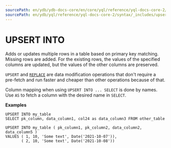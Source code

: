 ```yaml
---
sourcePath: en/ydb/ydb-docs-core/en/core/yql/reference/yql-docs-core-2/syntax/_includes/upsert_into.md
sourcePath: en/ydb/yql/reference/yql-docs-core-2/syntax/_includes/upsert_into.md
---
```

# UPSERT INTO

Adds or updates multiple rows in a table based on primary key matching. Missing rows are added. For the existing rows, the values of the specified columns are updated, but the values of the other columns are preserved.


`UPSERT` and [`REPLACE`](../replace_into.md) are data modification operations that don't require a pre-fetch and run faster and cheaper than other operations because of that.

Column mapping when using `UPSERT INTO ... SELECT` is done by names. Use `AS` to fetch a column with the desired name in `SELECT`.

**Examples**

```yql
UPSERT INTO my_table
SELECT pk_column, data_column1, col24 as data_column3 FROM other_table  
```

```yql
UPSERT INTO my_table ( pk_column1, pk_column2, data_column2, data_column5 )
VALUES ( 1, 10, 'Some text', Date('2021-10-07')),
       ( 2, 10, 'Some text', Date('2021-10-08'))
```

